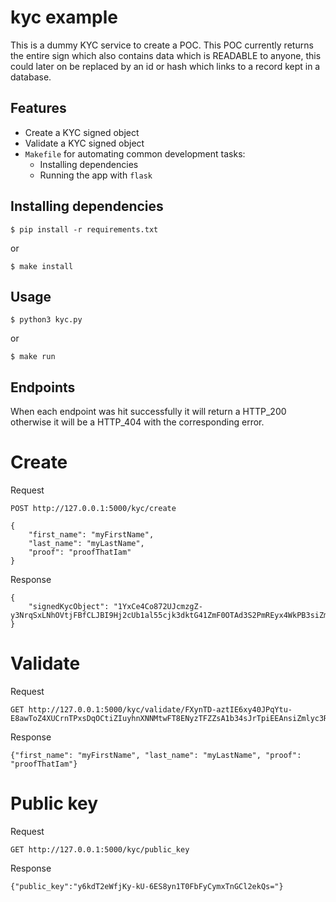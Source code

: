 # kyc example

This is a dummy KYC service to create a POC. This POC currently returns the entire sign which also contains data which is READABLE to anyone, this could later on be replaced by an id or hash which links to a record kept in a database.

## Features

* Create a KYC signed object
* Validate a KYC signed object
* `Makefile` for automating common development tasks:
    - Installing dependencies
    - Running the app with `flask`

## Installing dependencies

```
$ pip install -r requirements.txt
```

or 

```
$ make install
```

## Usage

```
$ python3 kyc.py
```

or 

```
$ make run
```


## Endpoints

When each endpoint was hit successfully it will return a HTTP_200 otherwise it will be a HTTP_404 with the corresponding error.

# Create

Request

```
POST http://127.0.0.1:5000/kyc/create

{
    "first_name": "myFirstName",
    "last_name": "myLastName",
    "proof": "proofThatIam"
}
```

Response

```
{
    "signedKycObject": "1YxCe4Co872UJcmzgZ-y3NrqSxLNhOVtjFBfCLJBI9Hj2cUb1al55cjk3dktG41ZmF0OTAd3S2PmREyx4WkPB3siZmlyc3RfbmFtZSI6ICJteUZpcnN0TmFtZSIsICJsYXN0X25hbWUiOiAibXlMYXN0TmFtZSIsICJwcm9vZiI6ICJwcm9vZlRoYXRJYW0ifQ=="
}
```


# Validate

Request

```
GET http://127.0.0.1:5000/kyc/validate/FXynTD-aztIE6xy40JPqYtu-E8awToZ4XUCrnTPxsDqOCtiZIuyhnXNNMtwFT8ENyzTFZZsA1b34sJrTpiEEAnsiZmlyc3RfbmFtZSI6ICJNYXRoaWFzIiwgImxhc3RfbmFtZSI6ICJEZSBXZWVyZHQiLCAicHJvb2YiOiAiQUJDMTIzIn0=
```

Response

```
{"first_name": "myFirstName", "last_name": "myLastName", "proof": "proofThatIam"}
```


# Public key

Request

```
GET http://127.0.0.1:5000/kyc/public_key
```

Response

```
{"public_key":"y6kdT2eWfjKy-kU-6ES8yn1T0FbFyCymxTnGCl2ekQs="}
```

